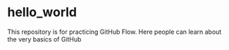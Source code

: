 # hello_world
This repository is for practicing GitHub Flow. Here people can learn about the very basics of GitHub
